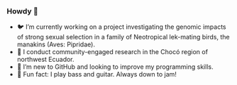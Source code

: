 ### Howdy 👋

- 🐦 I’m currently working on a project investigating the genomic impacts of strong sexual selection in a family of Neotropical lek-mating birds, the manakins (Aves: Pipridae).
- 🐍 I conduct community-engaged research in the Chocó region of northwest Ecuador.
- 🌱 I’m new to GitHub and looking to improve my programming skills.
- 🎸 Fun fact: I play bass and guitar. Always down to jam!
